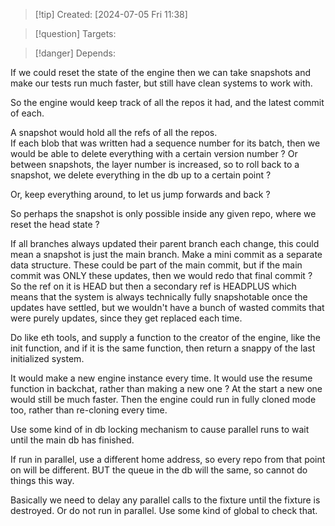 
>[!tip] Created: [2024-07-05 Fri 11:38]

>[!question] Targets: 

>[!danger] Depends: 

If we could reset the state of the engine then we can take snapshots and make our tests run much faster, but still have clean systems to work with.

So the engine would keep track of all the repos it had, and the latest commit of each.

A snapshot would hold all the refs of all the repos.  
If each blob that was written had a sequence number for its batch, then we would be able to delete everything with a certain version number ?
Or between snapshots, the layer number is increased, so to roll back to a snapshot, we delete everything in the db up to a certain point ?

Or, keep everything around, to let us jump forwards and back ?

So perhaps the snapshot is only possible inside any given repo, where we reset the head state ?

If all branches always updated their parent branch each change, this could mean a snapshot is just the main branch.
Make a mini commit as a separate data structure.  These could be part of the main commit, but if the main commit was ONLY these updates, then we would redo that final commit ?
So the ref on it is HEAD but then a secondary ref is HEADPLUS which means that the system is always technically fully snapshotable once the updates have settled, but we wouldn't have a bunch of wasted commits that were purely updates, since they get replaced each time.

Do like eth tools, and supply a function to the creator of the engine, like the init function, and if it is the same function, then return a snappy of the last initialized system.

It would make a new engine instance every time.
It would use the resume function in backchat, rather than making a new one ?
At the start a new one would still be much faster.
Then the engine could run in fully cloned mode too, rather than re-cloning every time.

Use some kind of in db locking mechanism to cause parallel runs to wait until the main db has finished.

If run in parallel, use a different home address, so every repo from that point on will be different.  BUT the queue in the db will the same, so cannot do things this way.

Basically we need to delay any parallel calls to the fixture until the fixture is destroyed.  Or do not run in parallel.  Use some kind of global to check that.